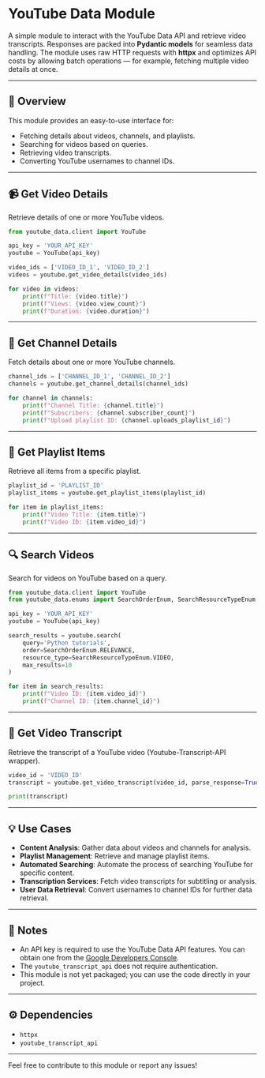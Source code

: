 # **YouTube Data Module**

A simple module to interact with the YouTube Data API and retrieve video transcripts. 
Responses are packed into **Pydantic models** for seamless data handling. 
The module uses raw HTTP requests with **httpx** and optimizes API costs by allowing batch operations — 
for example, fetching multiple video details at once.

---

## 🌟 Overview

This module provides an easy-to-use interface for:

- Fetching details about videos, channels, and playlists.
- Searching for videos based on queries.
- Retrieving video transcripts.
- Converting YouTube usernames to channel IDs.

---

## 📹 Get Video Details

Retrieve details of one or more YouTube videos.

```python
from youtube_data.client import YouTube

api_key = 'YOUR_API_KEY'
youtube = YouTube(api_key)

video_ids = ['VIDEO_ID_1', 'VIDEO_ID_2']
videos = youtube.get_video_details(video_ids)

for video in videos:
    print(f"Title: {video.title}")
    print(f"Views: {video.view_count}")
    print(f"Duration: {video.duration}")
```

---

## 👥 Get Channel Details

Fetch details about one or more YouTube channels.

```python
channel_ids = ['CHANNEL_ID_1', 'CHANNEL_ID_2']
channels = youtube.get_channel_details(channel_ids)

for channel in channels:
    print(f"Channel Title: {channel.title}")
    print(f"Subscribers: {channel.subscriber_count}")
    print(f"Upload playlist ID: {channel.uploads_playlist_id}")
```

---

## 📄 Get Playlist Items

Retrieve all items from a specific playlist.

```python
playlist_id = 'PLAYLIST_ID'
playlist_items = youtube.get_playlist_items(playlist_id)

for item in playlist_items:
    print(f"Video Title: {item.title}")
    print(f"Video ID: {item.video_id}")
```

---

## 🔍 Search Videos

Search for videos on YouTube based on a query.

```python
from youtube_data.client import YouTube
from youtube_data.enums import SearchOrderEnum, SearchResourceTypeEnum

api_key = 'YOUR_API_KEY'
youtube = YouTube(api_key)

search_results = youtube.search(
    query='Python tutorials',
    order=SearchOrderEnum.RELEVANCE,
    resource_type=SearchResourceTypeEnum.VIDEO,
    max_results=10
)

for item in search_results:
    print(f"Video ID: {item.video_id}")
    print(f"Channel ID: {item.channel_id}")
```

---

## 💬 Get Video Transcript

Retrieve the transcript of a YouTube video (Youtube-Transcript-API wrapper).

```python
video_id = 'VIDEO_ID'
transcript = youtube.get_video_transcript(video_id, parse_response=True)

print(transcript)
```

---

## 💡 Use Cases

- **Content Analysis**: Gather data about videos and channels for analysis.
- **Playlist Management**: Retrieve and manage playlist items.
- **Automated Searching**: Automate the process of searching YouTube for specific content.
- **Transcription Services**: Fetch video transcripts for subtitling or analysis.
- **User Data Retrieval**: Convert usernames to channel IDs for further data retrieval.


---

## 📄 Notes

- An API key is required to use the YouTube Data API features. You can obtain one from the [Google Developers Console](https://console.developers.google.com/).
- The `youtube_transcript_api` does not require authentication.
- This module is not yet packaged; you can use the code directly in your project.

---

## ⚙️ Dependencies

- `httpx`
- `youtube_transcript_api`

---

Feel free to contribute to this module or report any issues!